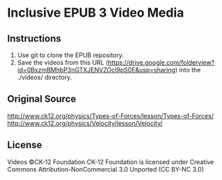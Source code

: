 Inclusive EPUB 3 Video Media
============================

Instructions
------------

1. Use git to clone the EPUB repository.
2. Save the videos from this URL (https://drive.google.com/folderview?id=0BxzmBMhbP3nGTXJENVZOcl9pS0E&usp=sharing) into the ./videos/ directory.

Original Source
---------------
http://www.ck12.org/physics/Types-of-Forces/lesson/Types-of-Forces/
http://www.ck12.org/physics/Velocity/lesson/Velocity/

License
-------
Videos ©CK-12 Foundation
CK-12 Foundation is licensed under Creative Commons Attribution-NonCommercial 3.0 Unported (CC BY-NC 3.0)